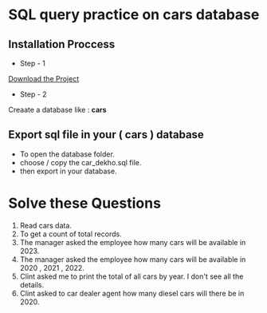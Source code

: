 # SQL query practice on cars database

## Installation Proccess
 
- Step - 1  

[Download the Project](https://github.com/code-with-Rashed/sql-practice-on-cars/archive/refs/heads/master.zip)  

- Step - 2  

Creaate a database like : <strong>cars</strong>  

## Export sql file in your ( cars ) database 
- To open the database folder. 
- choose / copy the car_dekho.sql file. 
- then export in your database.  

# Solve these Questions
1. Read cars data.
2. To get a count of total records.
3. The manager asked the employee how many cars will be available in 2023.
4. The manager asked the employee how many cars will be available in 2020 , 2021 , 2022.
5. Clint asked me to print the total of all cars by year. I don't see all the details.
6. Clint asked to car dealer agent how many diesel cars will there be in 2020.